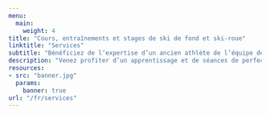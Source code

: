 ```yaml
---
menu:
  main:
    weight: 4
title: "Cours, entraînements et stages de ski de fond et ski-roue"
linktitle: "Services"
subtitle: "Bénéficiez de l’expertise d’un ancien athlète de l’équipe de France"
description: "Venez profiter d’un apprentissage et de séances de perfectionnement au ski de fond sur-mesure. Bénéficiez des conseils avisés d’un ancien athlète des équipes de France de ski de fond pour vous ouvrir vers de nouveaux horizons nordiques."
resources:
- src: "banner.jpg"
  params:
    banner: true
url: "/fr/services"
---
```

